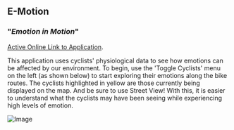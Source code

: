 ## E-Motion

### "_Emotion in Motion_"


[Active Online Link to Application](https://gcmillar.github.io/e-motion/).


This application uses cyclists' physiological data to see how emotions can be affected by our environment. To begin, use the 'Toggle Cyclists' menu on the left (as shown below) to start exploring their emotions along the bike routes. The cyclists highlighted in yellow are those currently being displayed on the map. And be sure to use Street View! With this, it is easier to understand what the cyclists may have been seeing while experiencing high levels of emotion.

![Image](img/stress_toggle.gif)
```
